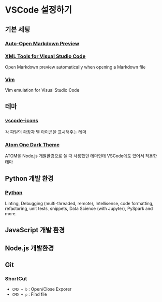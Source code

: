 # VSCode 설정하기 

## 기본 세팅

### [Auto-Open Markdown Preview](https://marketplace.visualstudio.com/items?itemName=hnw.vscode-auto-open-markdown-preview)
### [XML Tools for Visual Studio Code](https://github.com/DotJoshJohnson/vscode-xml)

Open Markdown preview automatically when opening a Markdown file

### [Vim](https://marketplace.visualstudio.com/items?itemName=vscodevim.vim)

Vim emulation for Visual Studio Code

## 테마

### [vscode-icons](https://marketplace.visualstudio.com/items?itemName=robertohuertasm.vscode-icons) 
각 파일의 확장자 별 아이콘을 표시해주는 테마

### [Atom One Dark Theme](https://marketplace.visualstudio.com/items?itemName=akamud.vscode-theme-onedark)
ATOM을 Node.js 개발환경으로 쓸 때 사용했던 테마인데 VSCode에도 있어서 적용한 테마


## Python 개발 환경

### [Python](https://marketplace.visualstudio.com/items?itemName=donjayamanne.python)

Linting, Debugging (multi-threaded, remote), Intellisense, code formatting, refactoring, unit tests, snippets, Data Science (with Jupyter), PySpark and more.

## JavaScript 개발 환경

## Node.js 개발환경

## Git 

### ShortCut

* `CMD + b` : Open/Close Exporer 
* `CMD + p` : Find file